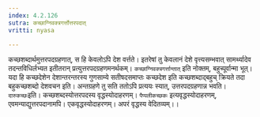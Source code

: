 ```yaml
---
index: 4.2.126
sutra: कच्छाग्निवक्त्रगर्त्तोत्तरपदात्
vritti: nyasa

---
```

कच्छशब्दार्थमुत्तरपदग्रहणात्, स हि केवलोऽपि देश वर्त्तते। इतरेषां तु केवलानं देशे वृत्त्यसम्भवात् सामर्थ्यादेव तदन्तविधिर्लभ्यत इतीतरान् प्रत्युत्तरपदग्रहणमनर्थकम्। `कच्छाग्निवक्त्रगर्त्तान्तात्` इति नोक्तम्, बहुच्पूर्वान्मा भूत्। यदा हि कच्छदेशेन देशान्तरन्तरस्य गुणसाम्ये सतीषदसमाप्तः कच्छदेश इति कच्छशब्दाद्बहुच् क्रियते तदा बहुकच्छशब्दो देशवचन इति। अन्तग्रहणे तु सति ततोऽपि प्रत्ययः स्यात्, उत्तरपदग्रहणान्न भवति। `दारुकच्छः`इति। कच्छशब्दस्योत्तरपदस्य वृद्धस्योदाहरणम्। `पैप्पलीकच्छकः` इत्यवृद्धस्योदाहरणम्, एवमन्याद्युत्तरपदानामपि। एकवृद्धस्योदाहरणम्। अपरं वृद्धस्य वेदितव्यम्।।